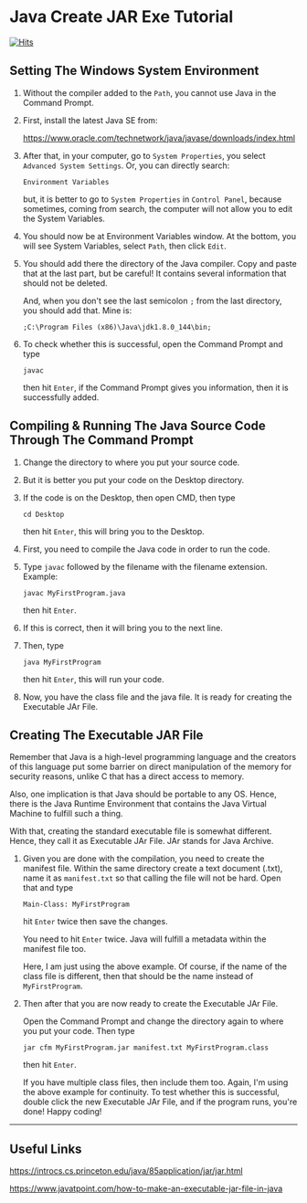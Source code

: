 # Java Create JAR Exe Tutorial
[![Hits](https://hits.seeyoufarm.com/api/count/incr/badge.svg?url=https%3A%2F%2Fgithub.com%2Fxdvrx1%2Fjava-create-jar-exe-file-tutorial&count_bg=%2379C83D&title_bg=%23555555&icon=&icon_color=%23E7E7E7&title=PAGE+VIEWS&edge_flat=false)](https://hits.seeyoufarm.com)

## Setting The Windows System Environment
1. Without the compiler added to the `Path`, you cannot use
   Java in the Command Prompt.

2. First, install the latest Java SE from:
	
   <https://www.oracle.com/technetwork/java/javase/downloads/index.html>

3. After that, in your computer, go to `System Properties`, you select
   `Advanced System Settings`. Or, you can directly search:
	
	```	
	Environment Variables
	```
   
   but, it is better to go to `System Properties` in 
   `Control Panel`, because sometimes,
   coming from search, the computer will not allow you to
   edit the System Variables. 

4. You should now be at Environment Variables window.
   At the bottom, you will see
   System Variables, select `Path`, then click `Edit`.

5. You should add there the directory of the Java compiler.
   Copy and paste that at the last part, but be careful!
   It contains several information that should not be deleted.
   
   And, when you don't see the last semicolon `;`
   from the last directory, you should add that.
   Mine is:
	
	```
	;C:\Program Files (x86)\Java\jdk1.8.0_144\bin;
	```

6. To check whether this is successful, open
   the Command Prompt and type
	
	```
	javac
	```

   then hit `Enter`,
   if the Command Prompt gives you information,
   then it is successfully added.

## Compiling & Running The Java Source Code Through The Command Prompt
1. Change the directory to where you put your source code.

2. But it is better you put your code on the Desktop directory.

3. If the code is on the Desktop, then open CMD, then type
         
	```
	cd Desktop
	```
   
   then hit `Enter`, this will bring you to the Desktop.
   
4. First, you need to compile the Java code in order to run the code.
5. Type `javac` followed by the filename with the filename extension.
   Example:
	
	```
	javac MyFirstProgram.java
	```
   
   then hit `Enter`.

6. If this is correct, then it will bring you to the next line.

7. Then, type 
	
	```
	java MyFirstProgram
	```

   then hit `Enter`, this will run your code.

8. Now, you have the class file and the java file. It is ready
   for creating the Executable JAr File.

## Creating The Executable JAR File
Remember that Java is a high-level 
 programming language
 and the creators of this language put some 
 barrier on direct manipulation
 of the memory for security reasons,
 unlike C that has a direct access to memory.

Also, one implication is that 
 Java should be portable
 to any OS. Hence, there is the Java Runtime Environment
 that contains the Java Virtual Machine 
 to fulfill such a thing.       

With that, creating the standard executable file is somewhat different. 
 Hence, they call it as Executable JAr File.
 JAr stands for Java Archive. 

1. Given you are done with the compilation,
    you need to create the  manifest file.
    Within the same directory
    create a text document (.txt), 
    name it as `manifest.txt`
    so that calling the file will not be hard.
    Open that and type
    	
	```
	Main-Class: MyFirstProgram
	```
         
    hit `Enter` twice then save the changes.

   You need to hit `Enter` twice.
    Java will fulfill
    a metadata within the manifest file too.

    Here, I am just using the above example. Of course,
     if the name of the class file is different,
     then that should be the name instead of `MyFirstProgram`.
         
2. Then after that you are now ready to create the 
     Executable JAr File.
 
    Open the Command Prompt and change the directory again
     to where you put your code.
    Then type
    
	```
	jar cfm MyFirstProgram.jar manifest.txt MyFirstProgram.class
	```   
	
    then hit `Enter`.

   If you have multiple class files, then include them too. 
    Again, I'm using the above example for continuity.
    To test whether this is successful, double click the new
    Executable JAr File, and if the program runs, you're done!
    Happy coding!

***
## Useful Links
<https://introcs.cs.princeton.edu/java/85application/jar/jar.html>

<https://www.javatpoint.com/how-to-make-an-executable-jar-file-in-java>

